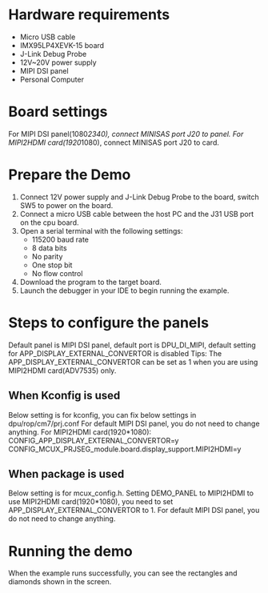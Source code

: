 Hardware requirements
=====================
- Micro USB cable
- IMX95LP4XEVK-15 board
- J-Link Debug Probe
- 12V~20V power supply
- MIPI DSI panel
- Personal Computer

Board settings
==============
For MIPI DSI panel(1080*2340), connect MINISAS port J20 to panel.
For MIPI2HDMI card(1920*1080), connect MINISAS port J20 to card.

Prepare the Demo
================
1.  Connect 12V power supply and J-Link Debug Probe to the board, switch SW5 to power on the board.
2.  Connect a micro USB cable between the host PC and the J31 USB port on the cpu board.
3.  Open a serial terminal with the following settings:
    - 115200 baud rate
    - 8 data bits
    - No parity
    - One stop bit
    - No flow control
4.  Download the program to the target board.
5.  Launch the debugger in your IDE to begin running the example.

Steps to configure the panels
===============
Default panel is MIPI DSI panel, default port is DPU_DI_MIPI, default setting for APP_DISPLAY_EXTERNAL_CONVERTOR is disabled
Tips: The APP_DISPLAY_EXTERNAL_CONVERTOR can be set as 1 when you are using MIPI2HDMI card(ADV7535) only.

When Kconfig is used
----------------
Below setting is for kconfig, you can fix below settings in dpu/rop/cm7/prj.conf
For default MIPI DSI panel, you do not need to change anything.
For MIPI2HDMI card(1920*1080):
CONFIG_APP_DISPLAY_EXTERNAL_CONVERTOR=y
CONFIG_MCUX_PRJSEG_module.board.display_support.MIPI2HDMI=y

When package is used
----------------
Below setting is for mcux_config.h.
Setting DEMO_PANEL to MIPI2HDMI to use MIPI2HDMI card(1920*1080), you need to set APP_DISPLAY_EXTERNAL_CONVERTOR to 1.
For default MIPI DSI panel, you do not need to change anything.

Running the demo
================
When the example runs successfully, you can see the rectangles and diamonds
shown in the screen.
